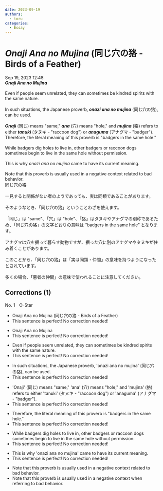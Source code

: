 ```yaml
---
date: 2023-09-19
authors:
  - toru
categories:
  - Essay
---
```


<h1 id="subject_show"><strong><em>Onaji Ana no Mujina</strong></em> (同じ穴の狢 - Birds of a Feather)</h1>
<div class="date">Sep 19, 2023 12:48</div>
<div id="post"><div id="body_show_ori">
<strong><em>Onaji Ana no Mujina</strong></em><br/><br/>Even if people seem unrelated, they can sometimes be kindred spirits with the same nature.<br/><br/>In such situations, the Japanese proverb, <strong><em>onazi ana no mujina</em></strong> (同じ穴の狢), can be used.<br/><br/><strong><em>Onaji</em></strong> (同じ) means "same," <strong><em>ana</em></strong> (穴) means "hole," and <strong><em>mujina</em></strong> (狢) refers to either <strong><em>tanuki</em></strong> (タヌキ - "raccoon dog") or <strong><em>anaguma</em></strong> (アナグマ - "badger"). Therefore, the literal meaning of this proverb is "badgers in the same hole."<br/><br/>While badgers dig holes to live in, other badgers or raccoon dogs sometimes begin to live in the same hole without permission.<br/><br/>This is why <em>onazi ana no mujina</em> came to have its current meaning.<br/><br/>Note that this proverb is usually used in a negative context related to bad behavior.
</div></div>

<!-- more -->

<div id="post_ja"><div id="body_show_mo">
同じ穴の狢<br/><br/>一見すると関係がない者のようであっても、実は同類であることがあります。<br/><br/>そのようなとき、「同じ穴の狢」ということわざを使えます。<br/><br/>「同じ」は "same"、「穴」は "hole"、「狢」はタヌキやアナグマの別称であるため、「同じ穴の狢」の文字どおりの意味は "badgers in the same hole" となります。<br/><br/>アナグマは穴を掘って暮らす動物ですが、掘った穴に別のアナグマやタヌキが住み着くことがあります。<br/><br/>このことから、「同じ穴の狢」は「実は同類・仲間」の意味を持つようになったとされています。<br/><br/>多くの場合、「悪者の仲間」の意味で使われることに注意してください。
</div></div>

## Corrections (1)
<div id="block"><div class="first_name"> No. 1　<span class="just_name">O-Star</span></div><div id="block2">
<ul class="correction_field">
<li class="incorrect">Onaji Ana no Mujina (同じ穴の狢 - Birds of a Feather)</li>
<li class="corrected perfect">This sentence is perfect! No correction needed!</li>
</ul>
<ul class="correction_field">
<li class="incorrect">Onaji Ana no Mujina</li>
<li class="corrected perfect">This sentence is perfect! No correction needed!</li>
</ul>
<ul class="correction_field">
<li class="incorrect">Even if people seem unrelated, they can sometimes be kindred spirits with the same nature.</li>
<li class="corrected perfect">This sentence is perfect! No correction needed!</li>
</ul>
<ul class="correction_field">
<li class="incorrect">In such situations, the Japanese proverb, 'onazi ana no mujina' (同じ穴の狢), can be used.</li>
<li class="corrected perfect">This sentence is perfect! No correction needed!</li>
</ul>
<ul class="correction_field">
<li class="incorrect">'Onaji' (同じ) means "same," 'ana' (穴) means "hole," and 'mujina' (狢) refers to either 'tanuki' (タヌキ - "raccoon dog") or 'anaguma' (アナグマ - "badger").</li>
<li class="corrected perfect">This sentence is perfect! No correction needed!</li>
</ul>
<ul class="correction_field">
<li class="incorrect">Therefore, the literal meaning of this proverb is "badgers in the same hole."</li>
<li class="corrected perfect">This sentence is perfect! No correction needed!</li>
</ul>
<ul class="correction_field">
<li class="incorrect">While badgers dig holes to live in, other badgers or raccoon dogs sometimes begin to live in the same hole without permission.</li>
<li class="corrected perfect">This sentence is perfect! No correction needed!</li>
</ul>
<ul class="correction_field">
<li class="incorrect">This is why 'onazi ana no mujina' came to have its current meaning.</li>
<li class="corrected perfect">This sentence is perfect! No correction needed!</li>
</ul>
<ul class="correction_field">
<li class="incorrect">Note that this proverb is usually used in a negative context related to bad behavior.</li>
<li class="corrected correct">
Note that this proverb is usually used in a negative context <span class="f_bold">when referring to</span> bad behavior.
</li>
</ul>
</div></div>

